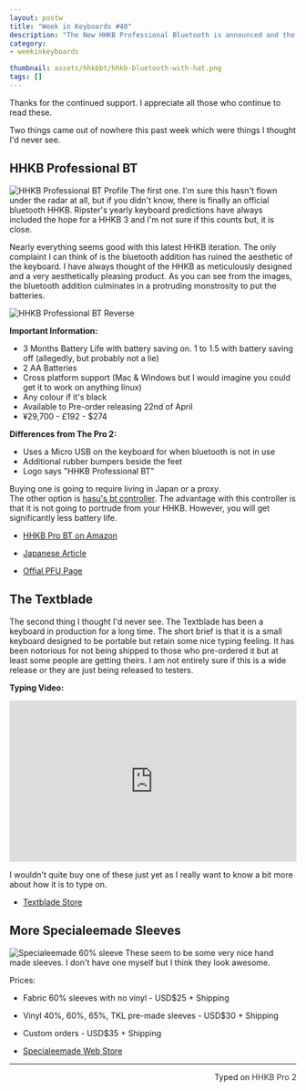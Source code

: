 ```yaml
---
layout: postw
title: "Week in Keyboards #40"
description: "The New HHKB Professional Bluetooth is announced and the keyblade has videos in the wild."
category: 
- weekinkeyboards

thumbnail: assets/hhkbbt/hhkb-bluetooth-with-hat.png
tags: []
---
```

Thanks for the continued support. I appreciate all those who continue to read these.

Two things came out of nowhere this past week which were things I thought I'd never see.

## HHKB Professional BT
![HHKB Professional BT Profile](http://i.imgur.com/sZMqAjP.jpg)
The first one. I'm sure this hasn't flown under the radar at all, but if you didn't know, there is finally an official bluetooth HHKB. Ripster's yearly keyboard predictions have always included the hope for a HHKB 3 and I'm not sure if this counts but, it is close.

Nearly everything seems good with this latest HHKB iteration. The only complaint I can think of is the bluetooth addition has ruined the aesthetic of the keyboard. I have always thought of the HHKB as meticulously designed and a very aesthetically pleasing product. As you can see from the images, the bluetooth addition  culminates in a protruding monstrosity to put the batteries.

![HHKB Professional BT Reverse](http://i.imgur.com/sfrr2yr.jpg)

**Important Information:**

* 3 Months Battery Life with battery saving on. 1 to 1.5 with battery saving off (allegedly, but probably not a lie)
* 2 AA Batteries
* Cross platform support (Mac & Windows but I would imagine you could get it to work on anything linux)
* Any colour if it's black
* Available to Pre-order releasing 22nd of April
* ¥29,700 - £192 - $274


**Differences from The Pro 2:**

* Uses a Micro USB on the keyboard for when bluetooth is not in use
* Additional rubber bumpers beside the feet
* Logo says "HHKB Professional BT"

Buying one is going to require living in Japan or a proxy.  
The other option is [hasu's bt controller](https://geekhack.org/index.php?topic=71517.0). The advantage with this controller is that it is not going to portrude from your HHKB. However, you will get significantly less battery life.

* [HHKB Pro BT on Amazon](http://www.Amazon.Co.Jp/dp/B01DVH7C0O)


* [Japanese Article](http://headlines.yahoo.co.jp/hl?a=20160412-00000015-impress-sci)
* [Offial PFU Page](https://www.pfu.fujitsu.com/hhkeyboard/bt/)

## The Textblade 
The second thing I thought I'd never see. The Textblade has been a keyboard in production for a long time. The short brief is that it is a small keyboard designed to be portable but retain some nice typing feeling. It has been notorious for not being shipped to those who pre-ordered it but at least some people are getting theirs. I am not entirely sure if this is a wide release or they are just being released to testers.

**Typing Video:**
<style>.embed-container { position: relative; padding-bottom: 56.25%; height: 0; overflow: hidden; max-width: 100%; } .embed-container iframe, .embed-container object, .embed-container embed { position: absolute; top: 0; left: 0; width: 100%; height: 100%; }</style><div class='embed-container'><iframe src='https://www.youtube.com/embed//MVYohnNgweA' frameborder='0' allowfullscreen></iframe></div>

I wouldn't quite buy one of these just yet as I really want to know a bit more about how it is to type on.

* [Textblade Store](https://waytools.com/store)

## More Specialeemade Sleeves
![Specialeemade 60% sleeve](http://i.imgur.com/vxnNDLr.jpg)
These seem to be some very nice hand made sleeves. I don't have one myself but I think they look awesome.

Prices:

* Fabric 60% sleeves with no vinyl - USD$25 + Shipping
* Vinyl 40%, 60%, 65%, TKL pre-made sleeves - USD$30 + Shipping
* Custom orders - USD$35 + Shipping

* [Specialeemade Web Store](http://specialeemade.bigcartel.com/)

---------------------------------

<p style="text-align: right" title="Equipped with Hasu's alternative controller">Typed on <font color="#373737">HHKB Pro 2</font></p>


